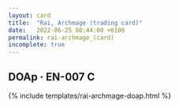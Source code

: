```yaml
---
layout: card
title:  "Rai, Archmage (trading card)"
date:   2022-06-25 08:44:00 +0100
permalink: rai-archmage_(card)
incomplete: true
---
```


## DOAp &middot; EN-007 C

{% include templates/rai-archmage-doap.html %}